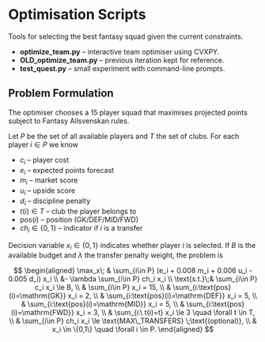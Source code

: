 # Optimisation Scripts

Tools for selecting the best fantasy squad given the current constraints.

- **optimize_team.py** – interactive team optimiser using CVXPY.
- **OLD_optimize_team.py** – previous iteration kept for reference.
- **test_quest.py** – small experiment with command-line prompts.

## Problem Formulation

The optimiser chooses a 15 player squad that maximises projected points subject
to Fantasy Allsvenskan rules.

Let $P$ be the set of all available players and $T$ the set of clubs. For each
player $i \in P$ we know

- $c_i$ – player cost
- $e_i$ – expected points forecast
- $m_i$ – market score
- $u_i$ – upside score
- $d_i$ – discipline penalty
- $t(i) \in T$ – club the player belongs to
- $\text{pos}(i)$ – position (GK/DEF/MID/FWD)
- $ch_i \in \{0,1\}$ – indicator if $i$ is a transfer

Decision variable $x_i \in \{0,1\}$ indicates whether player $i$ is selected.
If $B$ is the available budget and $\lambda$ the transfer penalty weight, the
problem is

$$
\begin{aligned}
\max_x\; & \sum_{i\in P} (e_i + 0.008 m_i + 0.006 u_i - 0.005 d_i) x_i \\
          &- \lambda \sum_{i\in P} ch_i x_i \\
\text{s.t.}\;& \sum_{i\in P} c_i x_i \le B, \\
            & \sum_{i\in P} x_i = 15, \\
            & \sum_{i:\text{pos}(i)=\mathrm{GK}} x_i = 2, \\
            & \sum_{i:\text{pos}(i)=\mathrm{DEF}} x_i = 5, \\
            & \sum_{i:\text{pos}(i)=\mathrm{MID}} x_i = 5, \\
            & \sum_{i:\text{pos}(i)=\mathrm{FWD}} x_i = 3, \\
            & \sum_{i:\ t(i)=t} x_i \le 3 \quad \forall t \in T, \\
            & \sum_{i\in P} ch_i x_i \le \text{MAX\_TRANSFERS} \;\text{(optional)}, \\
            & x_i \in \{0,1\} \quad \forall i \in P.
\end{aligned}
$$

